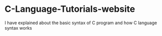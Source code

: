 # C-Language-Tutorials-website
 I have explained about the basic syntax of  C program and how C language syntax works 
